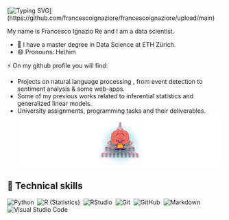 

<!-- Introduction -->
[![Typing SVG](https://readme-typing-svg.herokuapp.com/?font=comfortaa&color=016EEA&size=24&width=500&lines=Hello+,+my+name+is+Francesco;I+am+a+DataScience+student+at+ETHZurich+.+.+.;Nice+to+meet+you...)](https://github.com/francescoignaziore/francescoignaziore/upload/main)


My name is Francesco Ignazio Re and I am a  data scientist.

- 🌱 I have a master degree in Data Science at ETH Zürich.
- 😄 Pronouns: He\him

⚡ On my github profile you will find:

* Projects on natural language processing , from event detection to sentiment analysis & some web-apps.
* Some of my previous works related to inferential statistics and generalized linear models.
* University assignments, programming tasks and their deliverables.
![](https://github.com/francescoignaziore/francescoignaziore/blob/main/mascotte2.png)


<!-- Tech Stack -->
## :wrench: Technical skills

![Python](https://img.shields.io/badge/-Python-05122A?style=flat&logo=python)&nbsp;
![R (Statistics)](https://img.shields.io/badge/-R-05122A?style=flat&logo=R&logoColor=276DC3)&nbsp;
![RStudio](https://img.shields.io/badge/-RStudio-05122A?style=flat&logo=rstudio)&nbsp;
![Git](https://img.shields.io/badge/-Git-05122A?style=flat&logo=git)&nbsp;
![GitHub](https://img.shields.io/badge/-GitHub-05122A?style=flat&logo=github)&nbsp;
![Markdown](https://img.shields.io/badge/-Markdown-05122A?style=flat&logo=markdown)&nbsp;
![Visual Studio Code](https://img.shields.io/badge/-Visual%20Studio%20Code-05122A?style=flat&logo=visual-studio-code&logoColor=007ACC)&nbsp;
